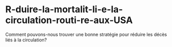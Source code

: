 # R-duire-la-mortalit-li-e-la-circulation-routi-re-aux-USA
Comment pouvons-nous trouver une bonne stratégie pour réduire les décès liés à la circulation?
